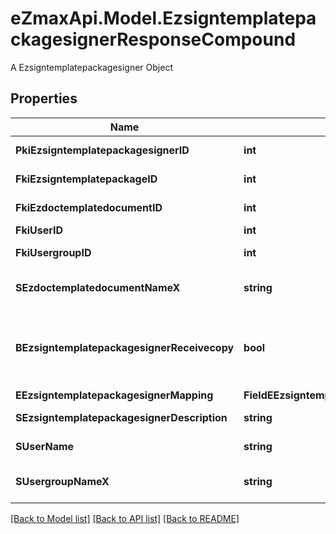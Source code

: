 # eZmaxApi.Model.EzsigntemplatepackagesignerResponseCompound
A Ezsigntemplatepackagesigner Object

## Properties

Name | Type | Description | Notes
------------ | ------------- | ------------- | -------------
**PkiEzsigntemplatepackagesignerID** | **int** | The unique ID of the Ezsigntemplatepackagesigner | 
**FkiEzsigntemplatepackageID** | **int** | The unique ID of the Ezsigntemplatepackage | 
**FkiEzdoctemplatedocumentID** | **int** | The unique ID of the Ezdoctemplatedocument | [optional] 
**FkiUserID** | **int** | The unique ID of the User | [optional] 
**FkiUsergroupID** | **int** | The unique ID of the Usergroup | [optional] 
**SEzdoctemplatedocumentNameX** | **string** | The name of the Ezdoctemplatedocument in the language of the requester | [optional] 
**BEzsigntemplatepackagesignerReceivecopy** | **bool** | If this flag is true. The signatory will receive a copy of every signed Ezsigndocument even if it ain&#39;t required to sign the document. | [optional] 
**EEzsigntemplatepackagesignerMapping** | **FieldEEzsigntemplatepackagesignerMapping** |  | [optional] 
**SEzsigntemplatepackagesignerDescription** | **string** | The description of the Ezsigntemplatepackagesigner | 
**SUserName** | **string** | The description of the User in the language of the requester | [optional] 
**SUsergroupNameX** | **string** | The Name of the Usergroup in the language of the requester | [optional] 

[[Back to Model list]](../README.md#documentation-for-models) [[Back to API list]](../README.md#documentation-for-api-endpoints) [[Back to README]](../README.md)

